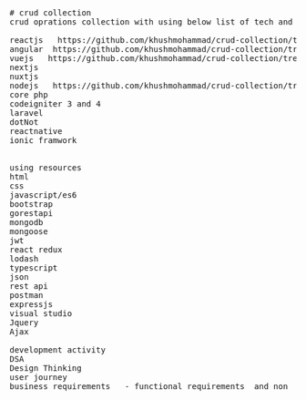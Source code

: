 <pre>
# crud collection
crud oprations collection with using below list of tech and framworks  on my skills

reactjs   https://github.com/khushmohammad/crud-collection/tree/main/crud/reactjs/react-simple-crud
angular  https://github.com/khushmohammad/crud-collection/tree/main/crud/angular/angular-simple-crud
vuejs   https://github.com/khushmohammad/crud-collection/tree/main/crud/vue
nextjs
nuxtjs
nodejs   https://github.com/khushmohammad/crud-collection/tree/main/crud/nodejs/nodejs-curd-student
core php
codeigniter 3 and 4
laravel
dotNot
reactnative
ionic framwork


using resources 
html
css
javascript/es6
bootstrap
gorestapi
mongodb
mongoose
jwt
react redux
lodash
typescript
json
rest api
postman
expressjs
visual studio
Jquery 
Ajax

development activity
DSA
Design Thinking
user journey
business requirements   - functional requirements  and non  functional requirements



</pre>


